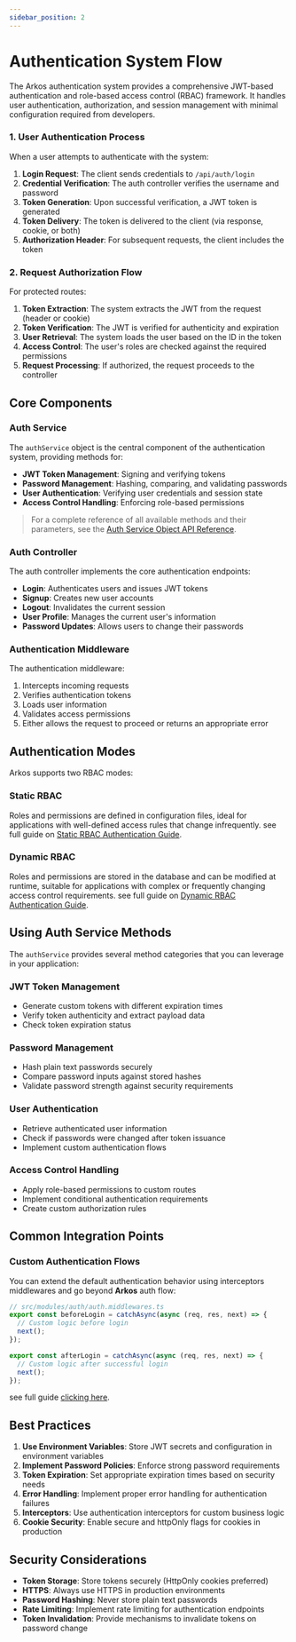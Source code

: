 ```yaml
---
sidebar_position: 2
---
```


# Authentication System Flow

The Arkos authentication system provides a comprehensive JWT-based authentication and role-based access control (RBAC) framework. It handles user authentication, authorization, and session management with minimal configuration required from developers.

### 1. User Authentication Process

When a user attempts to authenticate with the system:

1. **Login Request**: The client sends credentials to `/api/auth/login`
2. **Credential Verification**: The auth controller verifies the username and password
3. **Token Generation**: Upon successful verification, a JWT token is generated
4. **Token Delivery**: The token is delivered to the client (via response, cookie, or both)
5. **Authorization Header**: For subsequent requests, the client includes the token

### 2. Request Authorization Flow

For protected routes:

1. **Token Extraction**: The system extracts the JWT from the request (header or cookie)
2. **Token Verification**: The JWT is verified for authenticity and expiration
3. **User Retrieval**: The system loads the user based on the ID in the token
4. **Access Control**: The user's roles are checked against the required permissions
5. **Request Processing**: If authorized, the request proceeds to the controller

## Core Components

### Auth Service

The `authService` object is the central component of the authentication system, providing methods for:

- **JWT Token Management**: Signing and verifying tokens
- **Password Management**: Hashing, comparing, and validating passwords
- **User Authentication**: Verifying user credentials and session state
- **Access Control Handling**: Enforcing role-based permissions

> For a complete reference of all available methods and their parameters, see the [Auth Service Object API Reference](/docs/api-reference/auth-service-object).

### Auth Controller

The auth controller implements the core authentication endpoints:

- **Login**: Authenticates users and issues JWT tokens
- **Signup**: Creates new user accounts
- **Logout**: Invalidates the current session
- **User Profile**: Manages the current user's information
- **Password Updates**: Allows users to change their passwords

### Authentication Middleware

The authentication middleware:

1. Intercepts incoming requests
2. Verifies authentication tokens
3. Loads user information
4. Validates access permissions
5. Either allows the request to proceed or returns an appropriate error

## Authentication Modes

Arkos supports two RBAC modes:

### Static RBAC

Roles and permissions are defined in configuration files, ideal for applications with well-defined access rules that change infrequently. see full guide on [Static RBAC Authentication Guide](/docs/advanced-guide/static-rbac-authentication).

### Dynamic RBAC

Roles and permissions are stored in the database and can be modified at runtime, suitable for applications with complex or frequently changing access control requirements. see full guide on [Dynamic RBAC Authentication Guide](/docs/advanced-guide/dynamic-rbac-authentication).

## Using Auth Service Methods

The `authService` provides several method categories that you can leverage in your application:

### JWT Token Management

- Generate custom tokens with different expiration times
- Verify token authenticity and extract payload data
- Check token expiration status

### Password Management

- Hash plain text passwords securely
- Compare password inputs against stored hashes
- Validate password strength against security requirements

### User Authentication

- Retrieve authenticated user information
- Check if passwords were changed after token issuance
- Implement custom authentication flows

### Access Control Handling

- Apply role-based permissions to custom routes
- Implement conditional authentication requirements
- Create custom authorization rules

## Common Integration Points

### Custom Authentication Flows

You can extend the default authentication behavior using interceptors middlewares and go beyond **Arkos** auth flow:

```ts
// src/modules/auth/auth.middlewares.ts
export const beforeLogin = catchAsync(async (req, res, next) => {
  // Custom logic before login
  next();
});

export const afterLogin = catchAsync(async (req, res, next) => {
  // Custom logic after successful login
  next();
});
```

see full guide [clicking here](/docs/guide/authentication-system/authentication-interceptor-middlewares).

## Best Practices

1. **Use Environment Variables**: Store JWT secrets and configuration in environment variables
2. **Implement Password Policies**: Enforce strong password requirements
3. **Token Expiration**: Set appropriate expiration times based on security needs
4. **Error Handling**: Implement proper error handling for authentication failures
5. **Interceptors**: Use authentication interceptors for custom business logic
6. **Cookie Security**: Enable secure and httpOnly flags for cookies in production

## Security Considerations

- **Token Storage**: Store tokens securely (HttpOnly cookies preferred)
- **HTTPS**: Always use HTTPS in production environments
- **Password Hashing**: Never store plain text passwords
- **Rate Limiting**: Implement rate limiting for authentication endpoints
- **Token Invalidation**: Provide mechanisms to invalidate tokens on password change
